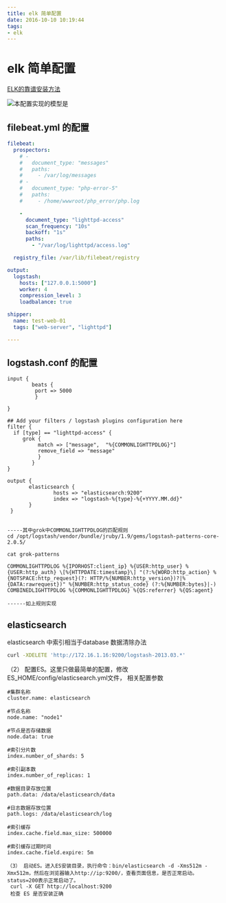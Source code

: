 ```yaml
---
title: elk 简单配置
date: 2016-10-10 10:19:44
tags: 
- elk
---
```

# elk 简单配置

[ELK的靠谱安装方法](https://www.digitalocean.com/community/tutorials/how-to-install-elasticsearch-logstash-and-kibana-elk-stack-on-centos-7)

![本配置实现的模型是](http://7xw819.com1.z0.glb.clouddn.com/elk_stack_filebeat.PNG)

## filebeat.yml 的配置
``` yaml
filebeat:
  prospectors:
    # -
    #   document_type: "messages"
    #   paths:
    #     - /var/log/messages
    # -
    #   document_type: "php-error-5"
    #   paths:
    #     - /home/wwwroot/php_error/php.log

    -
      document_type: "lighttpd-access"
      scan_frequency: "10s"
      backoff: "1s"
      paths:
        - "/var/log/lighttpd/access.log"

  registry_file: /var/lib/filebeat/registry

output:
  logstash:
    hosts: ["127.0.0.1:5000"]
    worker: 4
    compression_level: 3
    loadbalance: true

shipper:
  name: test-web-01
  tags: ["web-server", "lighttpd"]

----
```
## logstash.conf 的配置
```
input {
        beats {
         port => 5000
         }

}
 
## Add your filters / logstash plugins configuration here
filter {
  if [type] == "lighttpd-access" {
     grok {
          match => ["message",  "%{COMMONLIGHTTPDLOG}"]
          remove_field => "message"
          }
        }
}

output {
       elasticsearch {
               hosts => "elasticsearch:9200"
               index => "logstash-%{type}-%{+YYYY.MM.dd}"
       }
 }


-----其中grok中COMMONLIGHTTPDLOG的匹配规则
cd /opt/logstash/vendor/bundle/jruby/1.9/gems/logstash-patterns-core-2.0.5/

cat grok-patterns

COMMONLIGHTTPDLOG %{IPORHOST:client_ip} %{USER:http_user} %{USER:http_auth} \[%{HTTPDATE:timestamp}\] "(?:%{WORD:http_action} %{NOTSPACE:http_request}(?: HTTP/%{NUMBER:http_version})?|%{DATA:rawrequest})" %{NUMBER:http_status_code} (?:%{NUMBER:bytes}|-)
COMBINEDLIGHTTPDLOG %{COMMONLIGHTTPDLOG} %{QS:referrer} %{QS:agent}

------如上规则实现
```
## elasticsearch 

elasticsearch 中索引相当于database
数据清除办法
``` bash
curl -XDELETE 'http://172.16.1.16:9200/logstash-2013.03.*' 
```

（2） 配置ES。这里只做最简单的配置，修改ES_HOME/config/elasticsearch.yml文件， 相关配置参数

```
#集群名称
cluster.name: elasticsearch

#节点名称
node.name: "node1"

#节点是否存储数据
node.data: true

#索引分片数
index.number_of_shards: 5

#索引副本数
index.number_of_replicas: 1

#数据目录存放位置
path.data: /data/elasticsearch/data

#日志数据存放位置
path.logs: /data/elasticsearch/log

#索引缓存
index.cache.field.max_size: 500000

#索引缓存过期时间
index.cache.field.expire: 5m

（3） 启动ES。进入ES安装目录，执行命令：bin/elasticsearch -d -Xms512m -Xmx512m，然后在浏览器输入http://ip:9200/，查看页面信息，是否正常启动。status=200表示正常启动了。
 curl -X GET http://localhost:9200
 检查 ES 是否安装正确
```